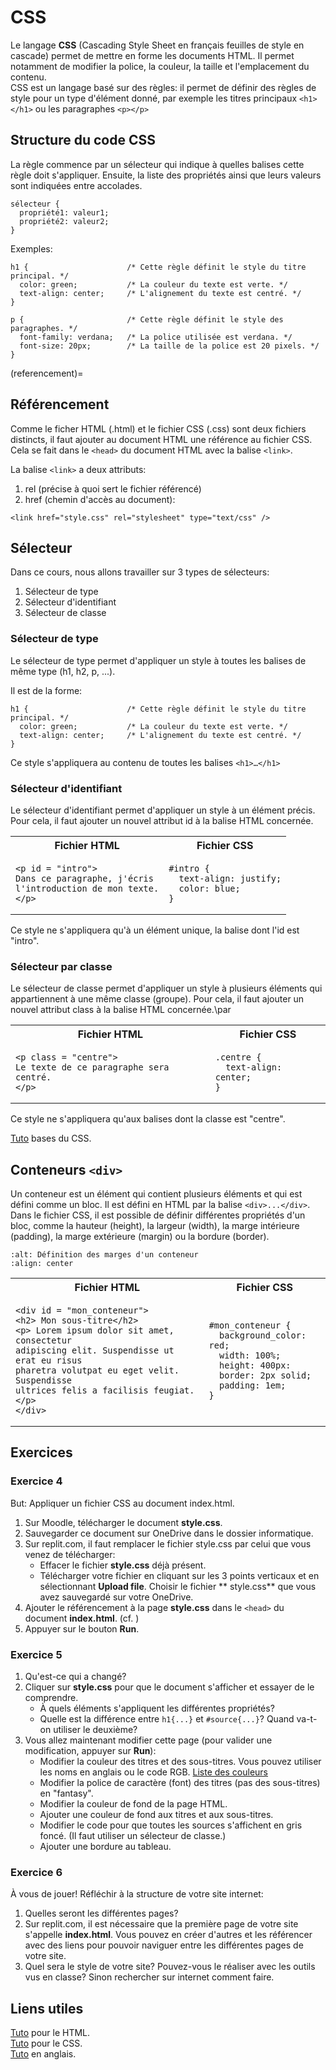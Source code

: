 <!-- Copyright 2024 Caroline Blank <caro@c-space.org> -->
<!-- SPDX-License-Identifier: CC-BY-NC-SA-4.0 -->

# CSS

Le langage **CSS** (Cascading Style Sheet en français feuilles de style en
cascade) permet de mettre en forme les documents HTML. Il permet notamment de
modifier la police, la couleur, la taille et l'emplacement du contenu.\
CSS est un langage basé sur des règles: il permet de définir des règles de style
pour un type d'élément donné, par exemple les titres principaux `<h1></h1>` ou
les paragraphes `<p></p>`

## Structure du code CSS

La règle commence par un sélecteur qui indique à quelles balises cette règle
doit s'appliquer. Ensuite, la liste des propriétés ainsi que leurs valeurs sont
indiquées entre accolades.

```{code} css
sélecteur {
  propriété1: valeur1;
  propriété2: valeur2;
}
```

Exemples:

```{code} css
h1 {                      /* Cette règle définit le style du titre principal. */
  color: green;           /* La couleur du texte est verte. */
  text-align: center;     /* L'alignement du texte est centré. */
}
```

```{code} css
p {                       /* Cette règle définit le style des paragraphes. */
  font-family: verdana;   /* La police utilisée est verdana. */
  font-size: 20px;        /* La taille de la police est 20 pixels. */
}
```
(referencement)=
## Référencement

Comme le ficher HTML (.html) et le fichier CSS (.css) sont deux fichiers
distincts, il faut ajouter au document HTML une référence au fichier CSS. Cela
se fait dans le `<head>` du document HTML avec la balise `<link>`.

La balise `<link>` a deux attributs:

1. rel (précise à quoi sert le fichier référencé)
2. href (chemin d'accès au document):

```{code} html
<link href="style.css" rel="stylesheet" type="text/css" />
```

## Sélecteur

Dans ce cours, nous allons travailler sur 3 types de sélecteurs:

1. Sélecteur de type
2. Sélecteur d'identifiant
3. Sélecteur de classe

### Sélecteur de type

Le sélecteur de type permet d'appliquer un style à toutes les balises de même
type (h1, h2, p, ...).

Il est de la forme:

```{code} css
h1 {                      /* Cette règle définit le style du titre principal. */
  color: green;           /* La couleur du texte est verte. */
  text-align: center;     /* L'alignement du texte est centré. */
}
```

Ce style s'appliquera au contenu de toutes les balises `<h1>…</h1>`

### Sélecteur d'identifiant

Le sélecteur d'identifiant permet d'appliquer un style à un élément précis. Pour
cela, il faut ajouter un nouvel attribut id à la balise HTML concernée.

<!-- TODO: Faire en sorte que les entêtes soient centrées. -->

<table> <tr><th>Fichier HTML</th><th>Fichier CSS</th></tr>
<tr><td>

```{code} html
<p id = "intro">
Dans ce paragraphe, j'écris
l'introduction de mon texte.
</p>
```

</td><td>

```{code} css
#intro {
  text-align: justify;
  color: blue;
}
```

</td></tr>
</table>

Ce style ne s'appliquera qu'à un élément unique, la balise dont l'id est
"intro".


### Sélecteur par classe

Le sélecteur de classe permet d'appliquer un style à plusieurs éléments qui
appartiennent à une même classe (groupe). Pour cela, il faut ajouter un nouvel
attribut class à la balise HTML concernée.\par

<table> <tr><th>Fichier HTML</th><th>Fichier CSS</th></tr>
<tr><td>

```{code} html
<p class = "centre">
Le texte de ce paragraphe sera centré.
</p>
```

</td><td>

```{code} css
.centre {
  text-align: center;
}
```

</td></tr>
</table>

Ce style ne s'appliquera qu'aux balises dont la classe est "centre".

[Tuto](https://developer.mozilla.org/fr/docs/Learn/Getting_started_with_the_web/CSS_basics)
bases du CSS.

## Conteneurs `<div>`

Un conteneur est un élément qui contient plusieurs éléments et qui est défini
comme un bloc. Il est défini en HTML par la balise `<div>...</div>`. Dans le
fichier CSS, il est possible de définir différentes propriétés d'un bloc, comme
la hauteur (height), la largeur (width), la marge intérieure (padding), la marge
extérieure (margin) ou la bordure (border).

```{image} images/conteneur.png
:alt: Définition des marges d'un conteneur
:align: center
```

<table> <tr><th>Fichier HTML</th><th>Fichier CSS</th></tr>
<tr><td>

```{code} html
<div id = "mon_conteneur">
<h2> Mon sous-titre</h2>
<p> Lorem ipsum dolor sit amet, consectetur
adipiscing elit. Suspendisse ut erat eu risus
pharetra volutpat eu eget velit. Suspendisse
ultrices felis a facilisis feugiat. </p>
</div>
```

</td><td>

```{code} css
#mon_conteneur {
  background_color: red;
  width: 100%;
  height: 400px:
  border: 2px solid;
  padding: 1em;
}
```

</td></tr>
</table>


## Exercices

### Exercice 4

But: Appliquer un fichier CSS au document index.html.

1. Sur Moodle, télécharger le document **style.css**.
2. Sauvegarder ce document sur OneDrive dans le dossier informatique.
3. Sur replit.com, il faut remplacer le fichier style.css par celui que vous
venez de télécharger:
    - Effacer le fichier **style.css** déjà présent.
    - Télécharger votre fichier en cliquant sur les 3 points verticaux et en
  sélectionnant **Upload file**. Choisir le fichier ** style.css** que
  vous avez sauvegardé sur votre OneDrive.
4. Ajouter le référencement à la page **style.css** dans le `<head>` du document
  **index.html**. (cf. [](#referencement))
5. Appuyer sur le bouton **Run**.

### Exercice 5

1. Qu'est-ce qui a changé?
2. Cliquer sur **style.css** pour que le document s'afficher et essayer de le
comprendre.
    - À quels éléments s'appliquent les différentes propriétés?
    - Quelle est la différence entre `h1{...}` et `#source{...}`? Quand va-t-on
    utiliser le deuxième?
3. Vous allez maintenant modifier cette page (pour valider une modification,
appuyer sur **Run**):
    - Modifier la couleur des titres et des sous-titres. Vous pouvez utiliser
    les noms en anglais ou le code RGB.
    [Liste des couleurs](https://www.rapidtables.com/web/color/RGB_Color.html)
    - Modifier la police de caractère (font) des titres (pas des sous-titres) en
    "fantasy".
    - Modifier la couleur de fond de la page HTML.
    - Ajouter une couleur de fond aux titres et aux sous-titres.
    - Modifier le code pour que toutes les sources s'affichent en gris foncé.
    (Il faut utiliser un sélecteur de classe.)
    - Ajouter une bordure au tableau.

### Exercice 6

À vous de jouer! Réfléchir à la structure de votre site internet:

1. Quelles seront les différentes pages?
2. Sur replit.com, il est nécessaire que la première page de votre site
s'appelle **index.html**. Vous pouvez en créer d'autres et les référencer avec
des liens pour pouvoir naviguer entre les différentes pages de votre site.
3. Quel sera le style de votre site? Pouvez-vous le réaliser avec les outils vus
en classe? Sinon rechercher sur internet comment faire.

## Liens utiles

[Tuto](https://developer.mozilla.org/fr/docs/Web/HTML) pour le HTML.\
[Tuto](https://developer.mozilla.org/fr/docs/Web/CSS) pour le CSS.\
[Tuto](https://www.w3schools.com/) en anglais.

